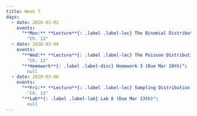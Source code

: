 ```yaml
---
title: Week 7
days:
  - date: 2020-03-02
    events:
      "**Mon:** **Lecture**{: .label .label-lec} The Binomial Distribution II":
        "Ch. 12"
  - date: 2020-03-04
    events:
      "**Wed:** **Lecture**{: .label .label-lec} The Poisson Distribution":
        "Ch. 12"
      "**Homework**{: .label .label-disc} Homework 3 (Due Mar 10th)":
        null
  - date: 2020-03-06
    events:
      "**Fri:** **Lecture**{: .label .label-lec} Sampling Distribution and the Central Limit Theorem":
        "Ch. 13"
      "**Lab**{: .label .label-lab} Lab 6 (Due Mar 13th)":
        null
---
```

